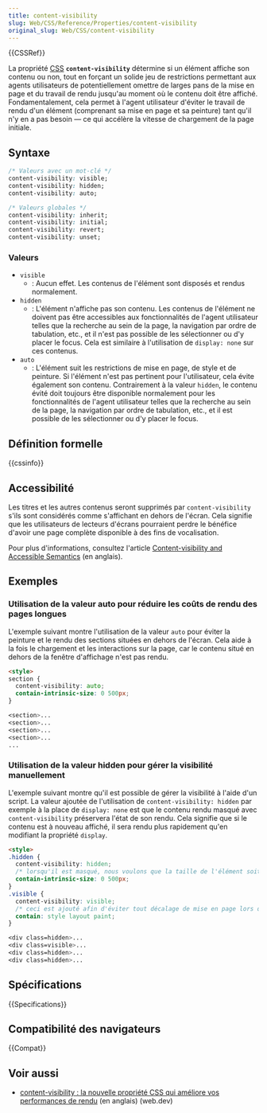```yaml
---
title: content-visibility
slug: Web/CSS/Reference/Properties/content-visibility
original_slug: Web/CSS/content-visibility
---
```


{{CSSRef}}

La propriété [CSS](/fr/docs/Web/CSS) **`content-visibility`** détermine si un élément affiche son contenu ou non, tout en forçant un solide jeu de restrictions permettant aux agents utilisateurs de potentiellement omettre de larges pans de la mise en page et du travail de rendu jusqu'au moment où le contenu doit être affiché. Fondamentalement, cela permet à l'agent utilisateur d'éviter le travail de rendu d'un élément (comprenant sa mise en page et sa peinture) tant qu'il n'y en a pas besoin — ce qui accélère la vitesse de chargement de la page initiale.

## Syntaxe

```css
/* Valeurs avec un mot-clé */
content-visibility: visible;
content-visibility: hidden;
content-visibility: auto;

/* Valeurs globales */
content-visibility: inherit;
content-visibility: initial;
content-visibility: revert;
content-visibility: unset;
```

### Valeurs

- `visible`
  - : Aucun effet. Les contenus de l'élément sont disposés et rendus normalement.
- `hidden`
  - : L'élément n'affiche pas son contenu. Les contenus de l'élément ne doivent pas être accessibles aux fonctionnalités de l'agent utilisateur telles que la recherche au sein de la page, la navigation par ordre de tabulation, etc., et il n'est pas possible de les sélectionner ou d'y placer le focus. Cela est similaire à l'utilisation de `display: none` sur ces contenus.
- `auto`
  - : L'élément suit les restrictions de mise en page, de style et de peinture. Si l'élément n'est pas pertinent pour l'utilisateur, cela évite également son contenu. Contrairement à la valeur `hidden`, le contenu évité doit toujours être disponible normalement pour les fonctionnalités de l'agent utilisateur telles que la recherche au sein de la page, la navigation par ordre de tabulation, etc., et il est possible de les sélectionner ou d'y placer le focus.

## Définition formelle

{{cssinfo}}

## Accessibilité

Les titres et les autres contenus seront supprimés par `content-visibility` s'ils sont considérés comme s'affichant en dehors de l'écran. Cela signifie que les utilisateurs de lecteurs d'écrans pourraient perdre le bénéfice d'avoir une page complète disponible à des fins de vocalisation.

Pour plus d'informations, consultez l'article [Content-visibility and Accessible Semantics](https://marcysutton.com/content-visibility-accessible-semantics) (en anglais).

## Exemples

### Utilisation de la valeur auto pour réduire les coûts de rendu des pages longues

L'exemple suivant montre l'utilisation de la valeur `auto` pour éviter la peinture et le rendu des sections situées en dehors de l'écran. Cela aide à la fois le chargement et les interactions sur la page, car le contenu situé en dehors de la fenêtre d'affichage n'est pas rendu.

```html
<style>
section {
  content-visibility: auto;
  contain-intrinsic-size: 0 500px;
}

<section>...
<section>...
<section>...
<section>...
...
```

### Utilisation de la valeur hidden pour gérer la visibilité manuellement

L'exemple suivant montre qu'il est possible de gérer la visibilité à l'aide d'un script. La valeur ajoutée de l'utilisation de `content-visibility: hidden` par exemple à la place de `display: none` est que le contenu rendu masqué avec `content-visibility` préservera l'état de son rendu. Cela signifie que si le contenu est à nouveau affiché, il sera rendu plus rapidement qu'en modifiant la propriété `display`.

```html
<style>
.hidden {
  content-visibility: hidden;
  /* lorsqu'il est masqué, nous voulons que la taille de l'élément soit la même que si celui-ci avait un élément enfant de 0x500 pixels */
  contain-intrinsic-size: 0 500px;
}
.visible {
  content-visibility: visible;
  /* ceci est ajouté afin d'éviter tout décalage de mise en page lors de la bascule entre .hidden et .visible */
  contain: style layout paint;
}

<div class=hidden>...
<div class=visible>...
<div class=hidden>...
<div class=hidden>...
```

## Spécifications

{{Specifications}}

## Compatibilité des navigateurs

{{Compat}}

## Voir aussi

- [content-visibility : la nouvelle propriété CSS qui améliore vos performances de rendu](https://web.dev/content-visibility/) (en anglais) (web.dev)
